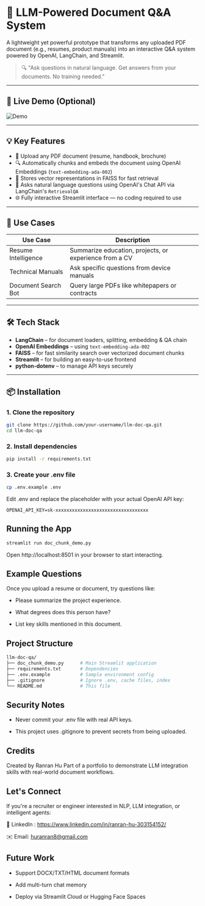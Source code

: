 # 📄 LLM-Powered Document Q&A System

A lightweight yet powerful prototype that transforms any uploaded PDF document (e.g., resumes, product manuals) into an interactive Q&A system powered by OpenAI, LangChain, and Streamlit.

> 🔍 "Ask questions in natural language. Get answers from your documents. No training needed."

---

## 🚀 Live Demo (Optional)

<!-- Add GIF or screenshot if available -->
![Demo](demo.gif)

---

## 💡 Key Features

- 📎 Upload any PDF document (resume, handbook, brochure)
- 🔍 Automatically chunks and embeds the document using OpenAI Embeddings (`text-embedding-ada-002`)
- 💾 Stores vector representations in FAISS for fast retrieval
- 💬 Asks natural language questions using OpenAI's Chat API via LangChain's `RetrievalQA`
- 🌐 Fully interactive Streamlit interface — no coding required to use

---

## 🧠 Use Cases

| Use Case             | Description                                             |
|----------------------|---------------------------------------------------------|
| Resume Intelligence  | Summarize education, projects, or experience from a CV  |
| Technical Manuals     | Ask specific questions from device manuals              |
| Document Search Bot   | Query large PDFs like whitepapers or contracts          |

---

## 🛠️ Tech Stack

- **LangChain** – for document loaders, splitting, embedding & QA chain
- **OpenAI Embeddings** – using `text-embedding-ada-002`
- **FAISS** – for fast similarity search over vectorized document chunks
- **Streamlit** – for building an easy-to-use frontend
- **python-dotenv** – to manage API keys securely

---

## 📦 Installation

### 1. Clone the repository

```bash
git clone https://github.com/your-username/llm-doc-qa.git
cd llm-doc-qa
```

### 2. Install dependencies

```bash
pip install -r requirements.txt
```

### 3. Create your .env file

```bash
cp .env.example .env
```

Edit .env and replace the placeholder with your actual OpenAI API key:
```env
OPENAI_API_KEY=sk-xxxxxxxxxxxxxxxxxxxxxxxxxxxxxxxxxx
```

## Running the App

```bash
streamlit run doc_chunk_demo.py
```
Open http://localhost:8501 in your browser to start interacting.

##  Example Questions

Once you upload a resume or document, try questions like:

- Please summarize the project experience.

- What degrees does this person have?

- List key skills mentioned in this document.

## Project Structure
```bash
llm-doc-qa/
├── doc_chunk_demo.py      # Main Streamlit application
├── requirements.txt       # Dependencies
├── .env.example           # Sample environment config
├── .gitignore             # Ignore .env, cache files, index
└── README.md              # This file

```

## Security Notes

- Never commit your .env file with real API keys.

- This project uses .gitignore to prevent secrets from being uploaded.


## Credits

Created by Ranran Hu
Part of a portfolio to demonstrate LLM integration skills with real-world document workflows.


## Let's Connect

If you're a recruiter or engineer interested in NLP, LLM integration, or intelligent agents:

🔗 LinkedIn : https://www.linkedin.com/in/ranran-hu-303154152/

✉️ Email: huranran8@gmail.com


##  Future Work

-  Support DOCX/TXT/HTML document formats

- Add multi-turn chat memory

- Deploy via Streamlit Cloud or Hugging Face Spaces

